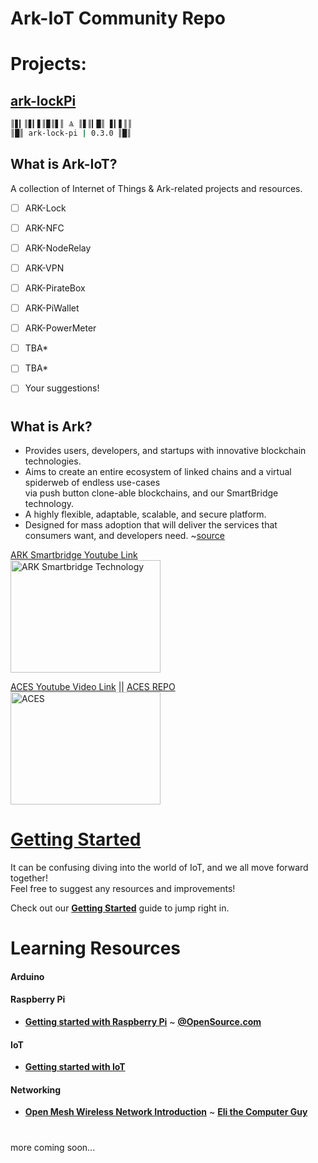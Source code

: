# Ark-IoT Community Repo

# Projects:

## [ark-lockPi](https://github.com/sleepdefic1t/ark-IoT/tree/master/ark-lockPi)
```bash
║▋▎║▋▎▋║▉║▋║ Ѧ ║▋║▎█║ ▋▎▋║║
║█║ ark-lock-pi | 0.3.0 ║█║
 ````  

## What is Ark-IoT?
A collection of Internet of Things & Ark-related projects and resources.

- [ ] ARK-Lock
- [ ] ARK-NFC
- [ ] ARK-NodeRelay
- [ ] ARK-VPN
- [ ] ARK-PirateBox
- [ ] ARK-PiWallet
- [ ] ARK-PowerMeter
- [ ] TBA*
- [ ] TBA*
- [ ] Your suggestions!


#  

## What is Ark?

 - Provides users, developers, and startups with innovative blockchain technologies.  
 - Aims to create an entire ecosystem of linked chains and a virtual spiderweb of endless use-cases  
    via push button clone-able blockchains, and our SmartBridge technology.
 - A highly flexible, adaptable, scalable, and secure platform.
  - Designed for mass adoption that will deliver the services that consumers want, and developers need. ~[source](https://ark.io/)  
 
 
[ARK Smartbridge Youtube Link](http://www.youtube.com/watch?v=Fb985Ac_gSY "ARK Smartbridge Technology")  
<img src="http://img.youtube.com/vi/Fb985Ac_gSY/0.jpg" alt="ARK Smartbridge Technology" width="240" height="180">

[ACES Youtube Video Link](http://www.youtube.com/watch?v=qugC8sQFR40 "ARK Smartbridge Technology") || [ACES REPO](https://github.com/bradyo/aces-app)   
<img src="http://img.youtube.com/vi/qugC8sQFR40/0.jpg" alt="ACES" width="240" height="180">  


# [**Getting Started**](https://github.com/sleepdefic1t/ark-IoT/blob/master/GETTING_STARTED.md)  

It can be confusing diving into the world of IoT,
and we all move forward together!  
Feel free to suggest any resources and improvements! 

Check out our [**Getting Started**](https://github.com/sleepdefic1t/ark-IoT/blob/master/GETTING_STARTED.md) guide to jump right in.

# 

# Learning Resources

#### Arduino

#### Raspberry Pi

- [**Getting started with Raspberry Pi**](https://opensource.com/article/16/12/getting-started-raspberry-pi) ~ [**@OpenSource.com**](https://opensource.com)

#### IoT

- [**Getting started with IoT**](https://www.raspberrypi.org/blog/getting-started-with-iot/)

#### Networking

- [**Open Mesh Wireless Network Introduction**](https://www.youtube.com/watch?v=1YOoT3NxgYg) ~ [**Eli the Computer Guy**](https://www.youtube.com/channel/UCD4EOyXKjfDUhCI6jlOZZYQ)


#

more coming soon...
